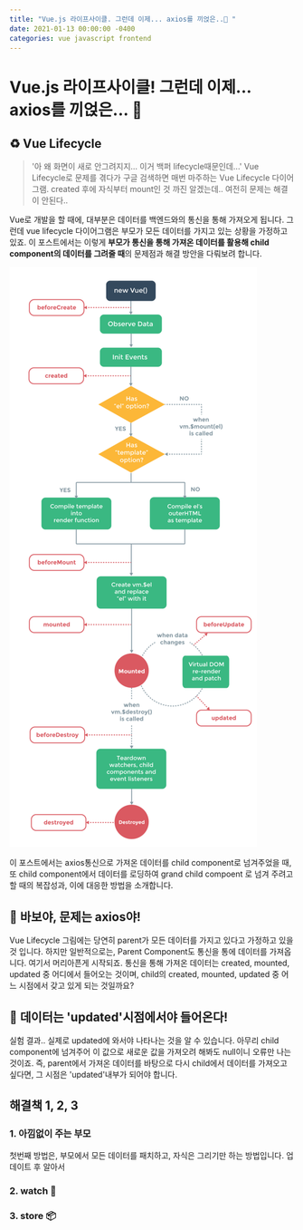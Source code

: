 ```yaml
---
title: "Vue.js 라이프사이클. 그런데 이제... axios를 끼얹은..🤯 "
date: 2021-01-13 00:00:00 -0400
categories: vue javascript frontend
---
```


# Vue.js 라이프사이클! 그런데 이제... axios를 끼얹은... 🤯

## ♻️ Vue Lifecycle
> '아 왜 화면이 새로 안그려지지... 이거 백퍼 lifecycle때문인데...'
Vue Lifecycle로 문제를 겪다가 구글 검색하면 매번 마주하는 Vue Lifecycle 다이어그램.
created 후에 자식부터 mount인 것 까진 알겠는데.. 여전히 문제는 해결이 안된다..



Vue로 개발을 할 때에, 대부분은 데이터를 백엔드와의 통신을 통해 가져오게 됩니다. 그런데 vue lifecycle 다이어그램은 부모가 모든 데이터를 가지고 있는 상황을 가정하고 있죠.
이 포스트에서는 이렇게 **부모가 통신을 통해 가져온 데이터를 활용해 child component의 데이터를 그려줄 때**의 문제점과 해결 방안을 다뤄보려 합니다.

![vue_lifecycle](../_image/00_00.png)

이 포스트에서는 axios통신으로 가져온 데이터를 child component로 넘겨주었을 때,
또 child component에서 데이터를 로딩하여 grand child compoent 로 넘겨 주려고 할 때의 복잡성과, 이에 대응한 방법을 소개합니다.

## 📡 바보야, 문제는 axios야!
Vue Lifecycle 그림에는 당연히 parent가 모든 데이터를 가지고 있다고 가정하고 있을 것 입니다. 하지만 일반적으로는, Parent Component도 통신을 통에 데이터를 가져옵니다. 여기서 머리아픈게 시작되죠. 통신을 통해 가져온 데이터는 created, mounted, updated 중 어디에서 들어오는 것이며, child의 created, mounted, updated 중 어느 시점에서 갖고 있게 되는 것일까요?

## 🌟 데이터는 'updated'시점에서야 들어온다!
실험 결과.. 실제로 updated에 와서야 나타나는 것을 알 수 있습니다.
아무리 child component에 넘겨주어 이 값으로 새로운 값을 가져오려 해봐도 null이니 오류만 나는 것이죠. 즉, parent에서 가져온 데이터를 바탕으로 다시 child에서 데이터를 가져오고 싶다면, 그 시점은 'updated'내부가 되어야 합니다.

## 해결책 1, 2, 3
### 1. 아낌없이 주는 부모
첫번째 방법은, 부모에서 모든 데이터를 패치하고, 자식은 그리기만 하는 방법입니다.
업데이트 후 알아서
### 2. watch 👀
### 3. store 📦
